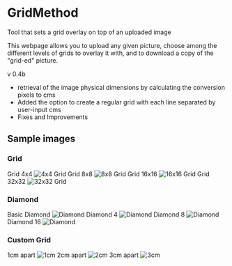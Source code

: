 # GridMethod

Tool that sets a grid overlay on top of an uploaded image

This webpage allows you to upload any given picture, choose among the different levels of grids to overlay it with, and to download a copy of the "grid-ed" picture.

v 0.4b

- retrieval of the image physical dimensions by calculating the conversion pixels to cms
- Added the option to create a regular grid with each line separated by user-input cms
- Fixes and Improvements

## Sample images

### Grid

Grid 4x4
![4x4 Grid](https://github.com/FranGarc/GridMethod/blob/main/screenshots/lucifer-grid4.png?raw=true)
Grid 8x8
![8x8 Grid](https://github.com/FranGarc/GridMethod/blob/main/screenshots/lucifer-grid8.png?raw=true)
Grid 16x16
![16x16 Grid](https://github.com/FranGarc/GridMethod/blob/main/screenshots/lucifer-grid16.png?raw=true)
Grid 32x32
![32x32 Grid](https://github.com/FranGarc/GridMethod/blob/main/screenshots/lucifer-grid32.png?raw=true)

### Diamond

Basic Diamond
![Diamond](https://github.com/FranGarc/GridMethod/blob/main/screenshots/lucifer-diamond.png?raw=true)
Diamond 4
![Diamond](https://github.com/FranGarc/GridMethod/blob/main/screenshots/lucifer-diamond4.png?raw=true)
Diamond 8
![Diamond](https://github.com/FranGarc/GridMethod/blob/main/screenshots/lucifer-diamond8.png?raw=true)
Diamond 16
![Diamond](https://github.com/FranGarc/GridMethod/blob/main/screenshots/lucifer-diamond16.png?raw=true)

### Custom Grid

1cm apart
![1cm](https://github.com/FranGarc/GridMethod/blob/main/screenshots/lucifer-1cm.png?raw=true)
2cm apart
![2cm](https://github.com/FranGarc/GridMethod/blob/main/screenshots/lucifer-2cm.png?raw=true)
3cm apart
![3cm](https://github.com/FranGarc/GridMethod/blob/main/screenshots/lucifer-3cm.png?raw=true)